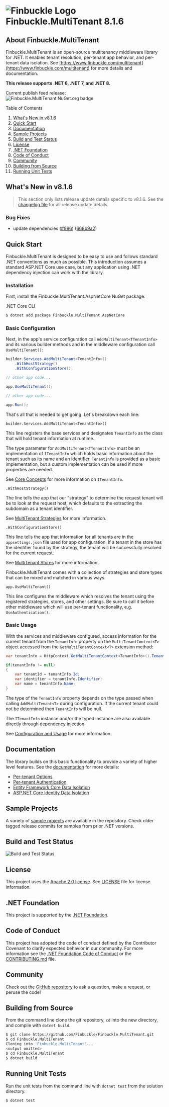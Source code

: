 # ![Finbuckle Logo](https://www.finbuckle.com/images/finbuckle-32x32-gh.png) Finbuckle.MultiTenant <span class="_version">8.1.6</span>

## About Finbuckle.MultiTenant

Finbuckle.MultiTenant is an open-source multitenancy middleware library for .NET. It enables tenant resolution,
per-tenant app behavior, and per-tenant data isolation.
See [https://www.finbuckle.com/multitenant](https://www.finbuckle.com/multitenant) for more details and documentation.

**This release supports .NET 6, .NET 7, and .NET 8.**

Current publish feed release:  
![Finbuckle.MultiTenant NuGet.org badge](https://buildstats.info/nuget/finbuckle.multitenant)

Table of Contents

1. [What's New in v<span class="_version">8.1.6</span>](#whats-new)
2. [Quick Start](#quick-start)
3. [Documentation](#documentation)
4. [Sample Projects](#sample-projects)
5. [Build and Test Status](#build-and-test-status)
6. [License](#license)
7. [.NET Foundation](#net-foundation)
8. [Code of Conduct](#code-of-conduct)
9. [Community](#community)
10. [Building from Source](#building-from-source)
11. [Running Unit Tests](#running-unit-tests)

## <a name="whats-new"></a> What's New in v<span class="_version">8.1.6</span>

> This section only lists release update details specific to v<span class="_version">8.1.6</span>. See
> the [changelog file](CHANGELOG.md) for all release update details.

<!--_release-notes-->


### Bug Fixes

* update dependencies ([#996](https://github.com/Finbuckle/Finbuckle.MultiTenant/issues/996)) ([668b9a2](https://github.com/Finbuckle/Finbuckle.MultiTenant/commit/668b9a2044ea5dbcfa371951d52ab3e27ac734b5))
<!--_release-notes-->

## Quick Start

Finbuckle.MultiTenant is designed to be easy to use and follows standard .NET conventions as much as possible. This
introduction assumes a standard ASP.NET Core use case, but any application using .NET dependency injection can work with
the library.

### Installation

First, install the Finbuckle.MultiTenant.AspNetCore NuGet package:

.NET Core CLI

```bash
$ dotnet add package Finbuckle.MultiTenant.AspNetCore
```

### Basic Configuration

Next, in the app's service configuration call `AddMultiTenant<TTenantInfo>` and its various builder methods and in the
middleware configuration call `UseMultiTenant()`:

```cs
builder.Services.AddMultiTenant<TenantInfo>()
    .WithHostStrategy()
    .WithConfigurationStore();

// other app code...

app.UseMultiTenant();

// other app code...

app.Run();
```

That's all that is needed to get going. Let's breakdown each line:

`builder.Services.AddMultiTenant<TenantInfo>()`

This line registers the base services and designates `TenantInfo` as the class that will hold tenant information at
runtime.

The type parameter for `AddMultiTenant<TTenantInfo>` must be an implementation of `ITenantInfo` which holds basic
information about the tenant such as its name and an identifier. `TenantInfo` is provided as a basic implementation, but
a custom implementation can be used if more properties are needed.

See [Core Concepts](https://www.finbuckle.com/MultiTenant/Docs/CoreConcepts) for more information on `ITenantInfo`.

`.WithHostStrategy()`

The line tells the app that our "strategy" to determine the request tenant will be to look at the request host, which
defaults to the extracting the subdomain as a tenant identifier.

See [MultiTenant Strategies](https://www.finbuckle.com/MultiTenant/Docs/Strategies) for more information.

`.WithConfigurationStore()`

This line tells the app that information for all tenants are in the `appsettings.json` file used for app configuration.
If a tenant in the store has the identifier found by the strategy, the tenant will be successfully resolved for the
current request.

See [MultiTenant Stores](https://www.finbuckle.com/MultiTenant/Docs/Stores) for more information.

Finbuckle.MultiTenant comes with a collection of strategies and store types that can be mixed and matched in various
ways.

`app.UseMultiTenant()`

This line configures the middleware which resolves the tenant using the registered strategies, stores, and other
settings. Be sure to call it before other middleware which will use per-tenant functionality,
e.g. `UseAuthentication()`.

### Basic Usage

With the services and middleware configured, access information for the current tenant from the `TenantInfo` property on
the `MultiTenantContext<T>` object accessed from the `GetMultiTenantContext<T>` extension method:

```cs
var tenantInfo = HttpContext.GetMultiTenantContext<TenantInfo>().TenantInfo;

if(tenantInfo != null)
{
    var tenantId = tenantInfo.Id;
    var identifier = tenantInfo.Identifier;
    var name = tenantInfo.Name;
}
```

The type of the `TenantInfo` property depends on the type passed when calling `AddMultiTenant<T>` during configuration.
If the current tenant could not be determined then `TenantInfo` will be null.

The `ITenantInfo` instance and/or the typed instance are also available directly through dependency injection.

See [Configuration and Usage](https://www.finbuckle.com/MultiTenant/Docs/ConfigurationAndUsage) for more information.

## Documentation

The library builds on this basic functionality to provide a variety of higher level features. See
the [documentation](https://www.finbuckle.com/multitenant/docs) for
more details:

* [Per-tenant Options](https://www.finbuckle.com/MultiTenant/Docs/Options)
* [Per-tenant Authentication](https://www.finbuckle.com/MultiTenant/Docs/Authentication)
* [Entity Framework Core Data Isolation](https://www.finbuckle.com/MultiTenant/Docs/EFCore)
* [ASP.NET Core Identity Data Isolation](https://www.finbuckle.com/MultiTenant/Docs/Identity)

## Sample Projects

A variety of [sample projects](https://github.com/Finbuckle/Finbuckle.MultiTenant/tree/main/samples) are available in
the repository. Check older tagged release commits for samples from prior .NET versions.

## Build and Test Status

![Build and Test Status](https://github.com/Finbuckle/Finbuckle.MultiTenant/actions/workflows/ci.yml/badge.svg)

## License

This project uses the [Apache 2.0 license](https://www.apache.org/licenses/LICENSE-2.0). See [LICENSE](LICENSE) file for
license information.

## .NET Foundation

This project is supported by the [.NET Foundation](https://dotnetfoundation.org).

## Code of Conduct

This project has adopted the code of conduct defined by the Contributor Covenant to clarify expected behavior in our
community. For more information see the [.NET Foundation Code of Conduct](https://dotnetfoundation.org/code-of-conduct)
or the [CONTRIBUTING.md](CONTRIBUTING.md) file.

## Community

Check out the [GitHub repository](https://github.com/Finbuckle/Finbuckle.MultiTenant) to ask a question, make a request,
or peruse the code!

## Building from Source

From the command line clone the git repository, `cd` into the new directory, and compile with `dotnet build`.

```bash
$ git clone https://github.com/Finbuckle/Finbuckle.MultiTenant.git
$ cd Finbuckle.MultiTenant
Cloning into 'Finbuckle.MultiTenant'...
<output omitted>
$ cd Finbuckle.MultiTenant
$ dotnet build
```

## Running Unit Tests

Run the unit tests from the command line with `dotnet test` from the solution directory.

```bash
$ dotnet test
```